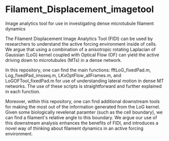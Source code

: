 # Filament_Displacement_imagetool
 Image analytics tool for use in investigating dense microtubule filament dynamics

 The Filament Displacement Image Analytics Tool (FIDI) can be used by researchers to understand the active forcing environment inside of cells.
 We argue that using a combination of a anisotropic rotating Laplacian of Gaussian (LoG) kernel coupled with Optical Flow (OF) can yield the active driving down to microtubules (MTs) in a dense network.

 In this repository, one can find the main functions: fftLoG_fixedPad.m, Log_fixedPad_imsseq.m, LKxOptFlow_allFrames.m, and LoGOFTool_fixedPad.m for use of understanding lateral motion in dense MT networks.
 The use of these scripts is straightforward and further explained in each function.

 Moreover, within this repository, one can find additional downstream tools for making the most out of the information generated from the LoG kernel. Given some biologically revelenat paramter (such as the cell boundary), we can find a filament's relative angle to this boundary. We argue our use of this downstream analysis enhances the benefits of FIDI, and introduces a novel way of thinking about filament dynamics in an active forcing environment. 
